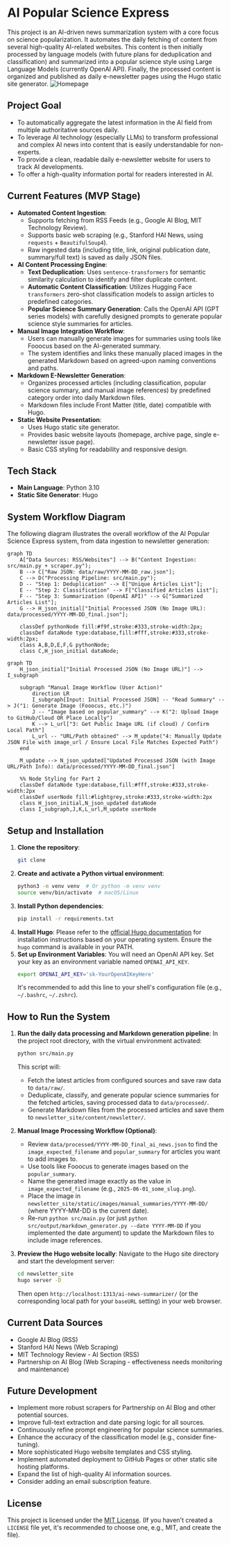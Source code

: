 # AI Popular Science Express

This project is an AI-driven news summarization system with a core focus on science popularization. It automates the daily fetching of content from several high-quality AI-related websites. This content is then initially processed by language models (with future plans for deduplication and classification) and summarized into a popular science style using Large Language Models (currently OpenAI API). Finally, the processed content is organized and published as daily e-newsletter pages using the Hugo static site generator.
![Homepage](https://github.com/SnorlaxZeroTsai/ai-news-image/blob/main/homepage.jpg?raw=true)
## Project Goal

* To automatically aggregate the latest information in the AI field from multiple authoritative sources daily.
* To leverage AI technology (especially LLMs) to transform professional and complex AI news into content that is easily understandable for non-experts.
* To provide a clean, readable daily e-newsletter website for users to track AI developments.
* To offer a high-quality information portal for readers interested in AI.

## Current Features (MVP Stage)

* **Automated Content Ingestion**:
    * Supports fetching from RSS Feeds (e.g., Google AI Blog, MIT Technology Review).
    * Supports basic web scraping (e.g., Stanford HAI News, using `requests` + `BeautifulSoup4`).
    * Raw ingested data (including title, link, original publication date, summary/full text) is saved as daily JSON files.
* **AI Content Processing Engine**:
    * **Text Deduplication**: Uses `sentence-transformers` for semantic similarity calculation to identify and filter duplicate content.
    * **Automatic Content Classification**: Utilizes Hugging Face `transformers` zero-shot classification models to assign articles to predefined categories.
    * **Popular Science Summary Generation**: Calls the OpenAI API (GPT series models) with carefully designed prompts to generate popular science style summaries for articles.
* **Manual Image Integration Workflow**:
    * Users can manually generate images for summaries using tools like Fooocus based on the AI-generated summary.
    * The system identifies and links these manually placed images in the generated Markdown based on agreed-upon naming conventions and paths.
* **Markdown E-Newsletter Generation**:
    * Organizes processed articles (including classification, popular science summary, and manual image references) by predefined category order into daily Markdown files.
    * Markdown files include Front Matter (title, date) compatible with Hugo.
* **Static Website Presentation**:
    * Uses Hugo static site generator.
    * Provides basic website layouts (homepage, archive page, single e-newsletter issue page).
    * Basic CSS styling for readability and responsive design.

## Tech Stack

* **Main Language**: Python 3.10
* **Static Site Generator**: Hugo

## System Workflow Diagram

The following diagram illustrates the overall workflow of the AI Popular Science Express system, from data ingestion to newsletter generation:

```mermaid
graph TD
    A["Data Sources: RSS/Websites"] --> B("Content Ingestion: src/main.py + scraper.py");
    B --> C["Raw JSON: data/raw/YYYY-MM-DD_raw.json"];
    C --> D("Processing Pipeline: src/main.py");
    D -- "Step 1: Deduplication" --> E["Unique Articles List"];
    E -- "Step 2: Classification" --> F["Classified Articles List"];
    F -- "Step 3: Summarization (OpenAI API)" --> G["Summarized Articles List"];
    G --> H_json_initial["Initial Processed JSON (No Image URL): data/processed/YYYY-MM-DD_final.json"];

    classDef pythonNode fill:#f9f,stroke:#333,stroke-width:2px;
    classDef dataNode type:database,fill:#fff,stroke:#333,stroke-width:2px;
    class A,B,D,E,F,G pythonNode;
    class C,H_json_initial dataNode;
```

```mermaid
graph TD
    H_json_initial["Initial Processed JSON (No Image URL)"] --> I_subgraph
    
    subgraph "Manual Image Workflow (User Action)"
        direction LR
        I_subgraph[Input: Initial Processed JSON] -- "Read Summary" --> J("1: Generate Image (Fooocus, etc.)")
        J -- "Image based on popular_summary" --> K("2: Upload Image to GitHub/Cloud OR Place Locally")
        K --> L_url["3: Get Public Image URL (if cloud) / Confirm Local Path"]
        L_url -- "URL/Path obtained" --> M_update("4: Manually Update JSON File with image_url / Ensure Local File Matches Expected Path")
    end

    M_update --> N_json_updated["Updated Processed JSON (with Image URL/Path Info): data/processed/YYYY-MM-DD_final.json"]

    %% Node Styling for Part 2
    classDef dataNode type:database,fill:#fff,stroke:#333,stroke-width:2px
    classDef userNode fill:#lightgrey,stroke:#333,stroke-width:2px
    class H_json_initial,N_json_updated dataNode
    class I_subgraph,J,K,L_url,M_update userNode
```
## Setup and Installation

1.  **Clone the repository**:
    ```bash
    git clone 
    ```
2.  **Create and activate a Python virtual environment**:
    ```bash
    python3 -m venv venv  # Or python -m venv venv
    source venv/bin/activate  # macOS/Linux
    ```
3.  **Install Python dependencies**:
    ```bash
    pip install -r requirements.txt
    ```
4.  **Install Hugo**:
    Please refer to the [official Hugo documentation](https://gohugo.io/getting-started/installing/) for installation instructions based on your operating system. Ensure the `hugo` command is available in your PATH.
5.  **Set up Environment Variables**:
    You will need an OpenAI API key. Set your key as an environment variable named `OPENAI_API_KEY`.
    ```bash
    export OPENAI_API_KEY='sk-YourOpenAIKeyHere'
    ```
    It's recommended to add this line to your shell's configuration file (e.g., `~/.bashrc`, `~/.zshrc`).

## How to Run the System

1.  **Run the daily data processing and Markdown generation pipeline**:
    In the project root directory, with the virtual environment activated:
    ```bash
    python src/main.py
    ```
    This script will:
    * Fetch the latest articles from configured sources and save raw data to `data/raw/`.
    * Deduplicate, classify, and generate popular science summaries for the fetched articles, saving processed data to `data/processed/`.
    * Generate Markdown files from the processed articles and save them to `newsletter_site/content/newsletter/`.

2.  **Manual Image Processing Workflow (Optional)**:
    * Review `data/processed/YYYY-MM-DD_final_ai_news.json` to find the `image_expected_filename` and `popular_summary` for articles you want to add images to.
    * Use tools like Fooocus to generate images based on the `popular_summary`.
    * Name the generated image exactly as the value in `image_expected_filename` (e.g., `2025-06-01_some_slug.png`).
    * Place the image in `newsletter_site/static/images/manual_summaries/YYYY-MM-DD/` (where YYYY-MM-DD is the current date).
    * Re-run `python src/main.py` (or just `python src/output/markdown_generator.py --date YYYY-MM-DD` if you implemented the date argument) to update the Markdown files to include image references.

3.  **Preview the Hugo website locally**:
    Navigate to the Hugo site directory and start the development server:
    ```bash
    cd newsletter_site
    hugo server -D
    ```
    Then open `http://localhost:1313/ai-news-summarizer/` (or the corresponding local path for your `baseURL` setting) in your web browser.

## Current Data Sources

* Google AI Blog (RSS)
* Stanford HAI News (Web Scraping)
* MIT Technology Review - AI Section (RSS)
* Partnership on AI Blog (Web Scraping - effectiveness needs monitoring and maintenance)

## Future Development

* Implement more robust scrapers for Partnership on AI Blog and other potential sources.
* Improve full-text extraction and date parsing logic for all sources.
* Continuously refine prompt engineering for popular science summaries.
* Enhance the accuracy of the classification model (e.g., consider fine-tuning).
* More sophisticated Hugo website templates and CSS styling.
* Implement automated deployment to GitHub Pages or other static site hosting platforms.
* Expand the list of high-quality AI information sources.
* Consider adding an email subscription feature.

## License

This project is licensed under the [MIT License](LICENSE). (If you haven't created a `LICENSE` file yet, it's recommended to choose one, e.g., MIT, and create the file).
